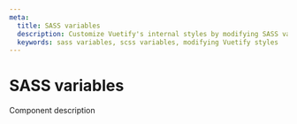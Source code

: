 ```yaml
---
meta:
  title: SASS variables
  description: Customize Vuetify's internal styles by modifying SASS variables.
  keywords: sass variables, scss variables, modifying Vuetify styles
---
```


# SASS variables
Component description

<entry-ad />

<endmatter />
